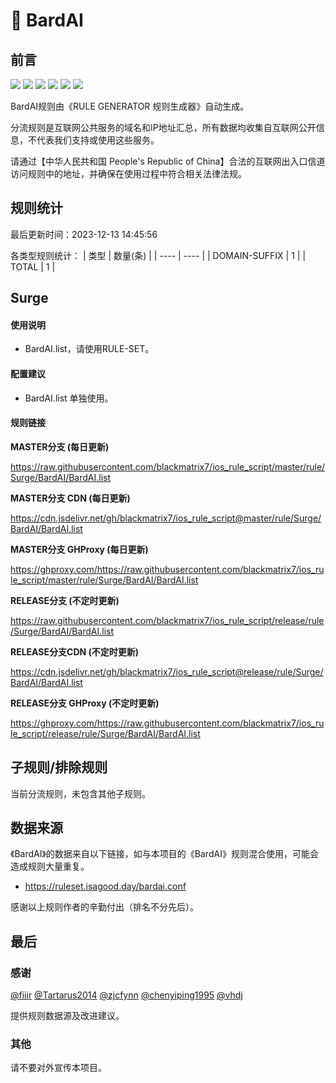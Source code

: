 # 🧸 BardAI

## 前言

![](https://shields.io/badge/-移除重复规则-ff69b4) ![](https://shields.io/badge/-DOMAIN与DOMAIN--SUFFIX合并-green) ![](https://shields.io/badge/-DOMAIN--SUFFIX间合并-critical) ![](https://shields.io/badge/-DOMAIN与DOMAIN--KEYWORD合并-9cf) ![](https://shields.io/badge/-DOMAIN--SUFFIX与DOMAIN--KEYWORD合并-blue) ![](https://shields.io/badge/-IP--CIDR(6)合并-blueviolet) 

BardAI规则由《RULE GENERATOR 规则生成器》自动生成。

分流规则是互联网公共服务的域名和IP地址汇总，所有数据均收集自互联网公开信息，不代表我们支持或使用这些服务。

请通过【中华人民共和国 People's Republic of China】合法的互联网出入口信道访问规则中的地址，并确保在使用过程中符合相关法律法规。

## 规则统计

最后更新时间：2023-12-13 14:45:56

各类型规则统计：
| 类型 | 数量(条)  | 
| ---- | ----  |
| DOMAIN-SUFFIX | 1  | 
| TOTAL | 1  | 


## Surge 

#### 使用说明
- BardAI.list，请使用RULE-SET。

#### 配置建议
- BardAI.list 单独使用。

#### 规则链接
**MASTER分支 (每日更新)**

https://raw.githubusercontent.com/blackmatrix7/ios_rule_script/master/rule/Surge/BardAI/BardAI.list

**MASTER分支 CDN (每日更新)**

https://cdn.jsdelivr.net/gh/blackmatrix7/ios_rule_script@master/rule/Surge/BardAI/BardAI.list

**MASTER分支 GHProxy (每日更新)**

https://ghproxy.com/https://raw.githubusercontent.com/blackmatrix7/ios_rule_script/master/rule/Surge/BardAI/BardAI.list

**RELEASE分支 (不定时更新)**

https://raw.githubusercontent.com/blackmatrix7/ios_rule_script/release/rule/Surge/BardAI/BardAI.list

**RELEASE分支CDN (不定时更新)**

https://cdn.jsdelivr.net/gh/blackmatrix7/ios_rule_script@release/rule/Surge/BardAI/BardAI.list

**RELEASE分支 GHProxy (不定时更新)**

https://ghproxy.com/https://raw.githubusercontent.com/blackmatrix7/ios_rule_script/release/rule/Surge/BardAI/BardAI.list

## 子规则/排除规则


当前分流规则，未包含其他子规则。

## 数据来源

《BardAI》的数据来自以下链接，如与本项目的《BardAI》规则混合使用，可能会造成规则大量重复。

- https://ruleset.isagood.day/bardai.conf


感谢以上规则作者的辛勤付出（排名不分先后）。

## 最后

### 感谢

[@fiiir](https://github.com/fiiir) [@Tartarus2014](https://github.com/Tartarus2014) [@zjcfynn](https://github.com/zjcfynn) [@chenyiping1995](https://github.com/chenyiping1995) [@vhdj](https://github.com/vhdj)

提供规则数据源及改进建议。

### 其他

请不要对外宣传本项目。